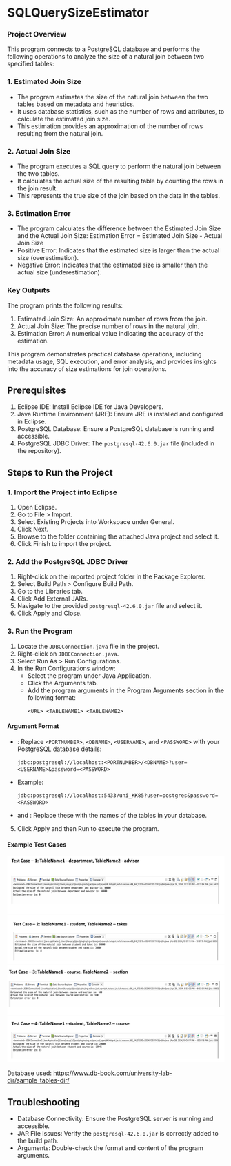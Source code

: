 # SQLQuerySizeEstimator

### Project Overview

This program connects to a PostgreSQL database and performs the following operations to analyze the size of a natural join between two specified tables:

### 1. Estimated Join Size

- The program estimates the size of the natural join between the two tables based on metadata and heuristics.
- It uses database statistics, such as the number of rows and attributes, to calculate the estimated join size.
- This estimation provides an approximation of the number of rows resulting from the natural join.

### 2. Actual Join Size

- The program executes a SQL query to perform the natural join between the two tables.
- It calculates the actual size of the resulting table by counting the rows in the join result.
- This represents the true size of the join based on the data in the tables.

### 3. Estimation Error

- The program calculates the difference between the Estimated Join Size and the Actual Join Size: Estimation Error = Estimated Join Size - Actual Join Size
- Positive Error: Indicates that the estimated size is larger than the actual size (overestimation).
- Negative Error: Indicates that the estimated size is smaller than the actual size (underestimation).

### Key Outputs

The program prints the following results:

1. Estimated Join Size: An approximate number of rows from the join.
2. Actual Join Size: The precise number of rows in the natural join.
3. Estimation Error: A numerical value indicating the accuracy of the estimation.

This program demonstrates practical database operations, including metadata usage, SQL execution, and error analysis, and provides insights into the accuracy of size estimations for join operations.

## Prerequisites

1. Eclipse IDE: Install Eclipse IDE for Java Developers.
2. Java Runtime Environment (JRE): Ensure JRE is installed and configured in Eclipse.
3. PostgreSQL Database: Ensure a PostgreSQL database is running and accessible.
4. PostgreSQL JDBC Driver: The `postgresql-42.6.0.jar` file (included in the repository).

## Steps to Run the Project

### 1. Import the Project into Eclipse

1. Open Eclipse.
2. Go to File > Import.
3. Select Existing Projects into Workspace under General.
4. Click Next.
5. Browse to the folder containing the attached Java project and select it.
6. Click Finish to import the project.

### 2. Add the PostgreSQL JDBC Driver

1. Right-click on the imported project folder in the Package Explorer.
2. Select Build Path > Configure Build Path.
3. Go to the Libraries tab.
4. Click Add External JARs.
5. Navigate to the provided `postgresql-42.6.0.jar` file and select it.
6. Click Apply and Close.

### 3. Run the Program

1. Locate the `JDBCConnection.java` file in the project.
2. Right-click on `JDBCConnection.java`.
3. Select Run As > Run Configurations.
4. In the Run Configurations window:
   - Select the program under Java Application.
   - Click the Arguments tab.
   - Add the program arguments in the Program Arguments section in the following format:
     ```
     <URL> <TABLENAME1> <TABLENAME2>
     ```

#### Argument Format

- <URL>: Replace `<PORTNUMBER>`, `<DBNAME>`, `<USERNAME>`, and `<PASSWORD>` with your PostgreSQL database details:

  ```
  jdbc:postgresql://localhost:<PORTNUMBER>/<DBNAME>?user=<USERNAME>&password=<PASSWORD>
  ```

- Example:

  ```
  jdbc:postgresql://localhost:5433/uni_KK85?user=postgres&password=<PASSWORD>
  ```

- <TABLENAME1> and <TABLENAME2>: Replace these with the names of the tables in your database.

5. Click Apply and then Run to execute the program.

#### Example Test Cases

![](/TestCase1.png)
![](/TestCase2.png)
![](/TestCase3.png)
![](/TestCase4.png)

Database used: https://www.db-book.com/university-lab-dir/sample_tables-dir/

## Troubleshooting

- Database Connectivity: Ensure the PostgreSQL server is running and accessible.
- JAR File Issues: Verify the `postgresql-42.6.0.jar` is correctly added to the build path.
- Arguments: Double-check the format and content of the program arguments.
